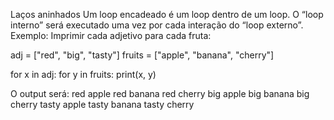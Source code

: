 Laços aninhados
Um loop encadeado é um loop dentro de um loop.
O “loop interno” será executado uma vez por cada interação do “loop externo”. Exemplo: Imprimir cada adjetivo para cada fruta:

adj = ["red", "big", "tasty"]
fruits = ["apple", "banana", "cherry"]

for x in adj:
    for y in fruits:
        print(x, y)

O output será:
red apple
red banana
red cherry
big apple
big banana
big cherry
tasty apple
tasty banana
tasty cherry